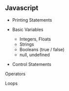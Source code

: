 ## Javascript

- Printing Statements
- Basic Variables

  <!-- Primitive -->

  - Integers, Floats
  - Strings
  - Booleans (true / false)
  - null, undefined

<!-- Non Primitive -->
  <!-- - Arrays
  - Functions
  - Objects -->

- Control Statements

Operators

Loops

